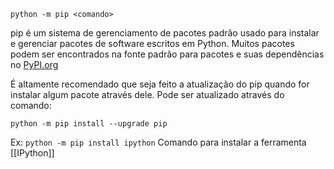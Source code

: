 `python -m pip <comando>`

pip é um sistema de gerenciamento de pacotes padrão usado para instalar e gerenciar pacotes de software escritos em Python. Muitos pacotes podem ser encontrados na fonte padrão para pacotes e suas dependências no [PyPI.org](https://pypi.org/) 

É altamente recomendado que seja feito a atualização do pip quando for instalar algum pacote através dele. Pode ser atualizado através do comando:

`python -m pip install --upgrade pip`

Ex:
   `python -m pip install ipython`
   Comando para instalar a ferramenta [[IPython]] 